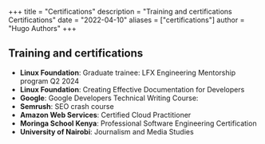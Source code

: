+++
title = "Certifications"
description = "Training and certifications Certifications"
date = "2022-04-10"
aliases = ["certifications"]
author = "Hugo Authors"
+++

## Training and certifications

* **Linux Foundation**: Graduate trainee: LFX Engineering Mentorship program Q2 2024
* **Linux Foundation**: Creating Effective Documentation for Developers
* **Google**: Google Developers Technical Writing Course:
* **Semrush**: SEO crash course
* **Amazon Web Services**: Certified Cloud Practitioner
* **Moringa School Kenya**: Professional Software Engineering Certification
* **University of Nairobi**: Journalism and Media Studies
